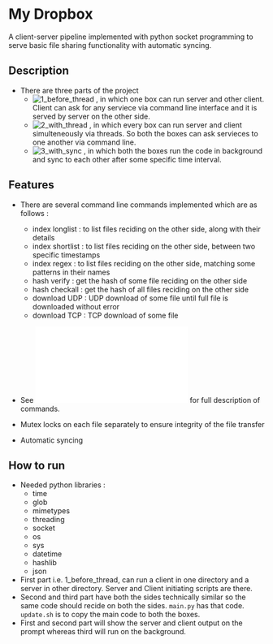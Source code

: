 # My Dropbox
A client-server pipeline implemented with python socket programming to serve basic file sharing functionality with automatic syncing.

## Description
- There are three parts of the project
	- ![1_before_thread](/1_before_thread) , in which one box can run server and other client. Client can ask for any serviece via command line interface and it is served by server on the other side.
	- ![2_with_thread](/1_with_thread) , in which every box can run server and client simulteneously via threads. So both the boxes can ask servieces to one another via command line.
	- ![3_with_sync](/3_with_sync) , in which both the boxes run the code in background and sync to each other after some specific time interval.

## Features
- There are several command line commands implemented which are as follows :
	- index longlist : to list files reciding on the other side, along with their details
	- index shortlist : to list files reciding on the other side, between two specific timestamps
	- index regex : to list files reciding on the other side, matching some patterns in their names
	- hash verify : get the hash of some file reciding on the other side
	- hash checkall : get the hash of all files reciding on the other side
	- download UDP : UDP download of some file until full file is downloaded without error
	- download TCP : TCP download of some file

- See ![here](/problem_statement.pdf) for full description of commands.
- Mutex locks on each file separately to ensure integrity of the file transfer
- Automatic syncing

## How to run
- Needed python libraries :
	- time
	- glob
	- mimetypes
	- threading
	- socket
	- os
	- sys
	- datetime
	- hashlib
	- json
- First part i.e. 1_before_thread, can run a client in one directory and a server in other directory. Server and Client initiating scripts are there.
- Second and third part have both the sides technically similar so the same code should recide on both the sides. `main.py` has that code. `update.sh` is to copy the main code to both the boxes.
- First and second part will show the server and client output on the prompt whereas third will run on the background. 
